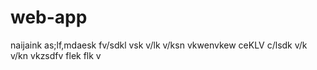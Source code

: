# web-app
naijaink 
as;lf,mdaesk fv/sdkl vsk v/lk v/ksn vkwenvkew
ceKLV c/lsdk v/k v/kn vkzsdfv
flek flk v
